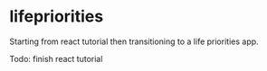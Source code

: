 # lifepriorities
Starting from react tutorial then transitioning to a life priorities app.

Todo: finish react tutorial
